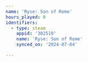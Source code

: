 ```yaml
---
name: 'Ryse: Son of Rome'
hours_played: 0
identifiers:
  - type: steam
    appid: '302510'
    name: 'Ryse: Son of Rome'
    synced_on: '2024-07-04'

---
```


